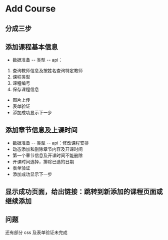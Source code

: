 # Add Course

## 分成三步

## 添加课程基本信息

- 数据准备
  -- 类型
  -- api：

1. 查询教师信息及按姓名查询特定教师
2. 课程类型
3. 课程编号
4. 保存课程信息

- 图片上传
- 表单验证
- 添加成功显示下一步

## 添加章节信息及上课时间

- 数据准备
  -- 类型
  -- api：修改课程安排
- 动态添加和删除章节内容及开课时间
- 第一个章节信息及开课时间不能删除
- 开课时间选择，排除已选的日期
- 表单验证
- 添加成功显示下一步

## 显示成功页面，给出链接：跳转到新添加的课程页面或继续添加

## 问题

还有部分 css 及表单验证未完成
